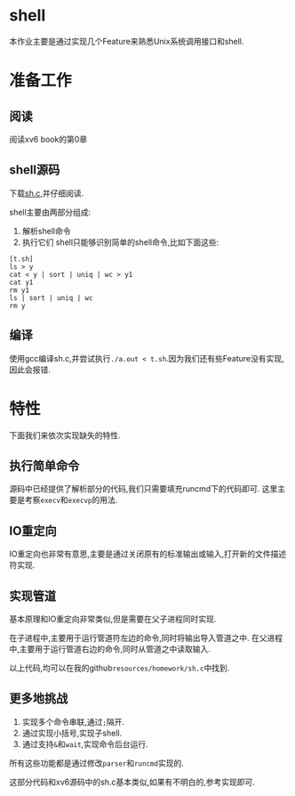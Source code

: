 # shell
本作业主要是通过实现几个Feature来熟悉Unix系统调用接口和shell.

# 准备工作
## 阅读
阅读xv6 book的第0章

## shell源码
下载[sh.c](https://pdos.csail.mit.edu/6.828/2017/homework/sh.c),并仔细阅读.
 
shell主要由两部分组成: 
1. 解析shell命令
2. 执行它们 
shell只能够识别简单的shell命令,比如下面这些:
```
[t.sh]
ls > y
cat < y | sort | uniq | wc > y1
cat y1
rm y1
ls | sort | uniq | wc
rm y
```

## 编译 
使用gcc编译sh.c,并尝试执行`./a.out < t.sh`.因为我们还有些Feature没有实现,因此会报错.

# 特性
下面我们来依次实现缺失的特性.

## 执行简单命令
源码中已经提供了解析部分的代码,我们只需要填充runcmd下的代码即可.
这里主要是考察`execv`和`execvp`的用法.

## IO重定向
IO重定向也非常有意思,主要是通过关闭原有的标准输出或输入,打开新的文件描述符实现.

## 实现管道
基本原理和IO重定向非常类似,但是需要在父子进程同时实现.

在子进程中,主要用于运行管道符左边的命令,同时将输出导入管道之中.
在父进程中,主要用于运行管道右边的命令,同时从管道之中读取输入.

以上代码,均可以在我的github`resources/homework/sh.c`中找到.

## 更多地挑战
1. 实现多个命令串联,通过`;`隔开.
2. 通过实现小括号,实现子shell.
3. 通过支持`&`和`wait`,实现命令后台运行.

所有这些功能都是通过修改`parser`和`runcmd`实现的.

这部分代码和xv6源码中的sh.c基本类似,如果有不明白的,参考实现即可.